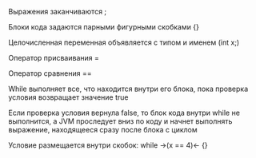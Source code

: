 Выражения заканчиваются ;

Блоки кода задаются парными фигурными скобками {}

Целочисленная переменная объявляется с типом и именем (int x;)

Оператор присваивания =

Оператор сравнения ==

While выполняет все, что находится внутри его блока, пока проверка
условия возвращает значение true

Если проверка условия вернула false,
то блок кода внутри while не выполнится,
а JVM проследует вниз по коду и начнет выполнять выражение,
находящееся сразу после блока с циклом

Условие размещается внутри скобок:
while ->(x == 4)<- {}